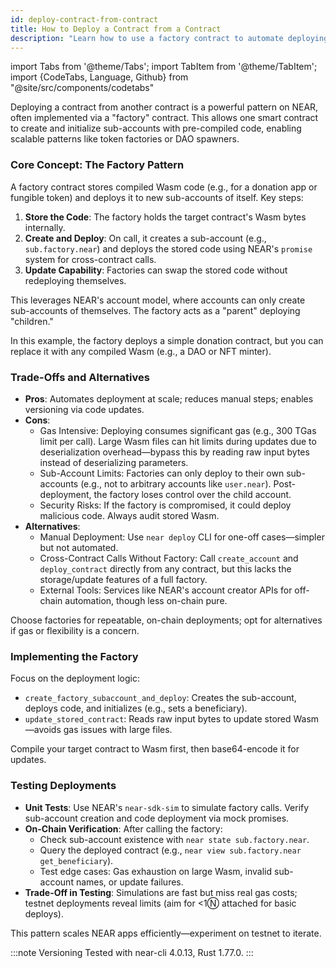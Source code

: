```yaml
---
id: deploy-contract-from-contract
title: How to Deploy a Contract from a Contract
description: "Learn how to use a factory contract to automate deploying another contract to sub-accounts on NEAR."
---
```


import Tabs from '@theme/Tabs';
import TabItem from '@theme/TabItem';
import {CodeTabs, Language, Github} from "@site/src/components/codetabs"

Deploying a contract from another contract is a powerful pattern on NEAR, often implemented via a "factory" contract. This allows one smart contract to create and initialize sub-accounts with pre-compiled code, enabling scalable patterns like token factories or DAO spawners.

### Core Concept: The Factory Pattern
A factory contract stores compiled Wasm code (e.g., for a donation app or fungible token) and deploys it to new sub-accounts of itself. Key steps:

1. **Store the Code**: The factory holds the target contract's Wasm bytes internally.
2. **Create and Deploy**: On call, it creates a sub-account (e.g., `sub.factory.near`) and deploys the stored code using NEAR's `promise` system for cross-contract calls.
3. **Update Capability**: Factories can swap the stored code without redeploying themselves.

This leverages NEAR's account model, where accounts can only create sub-accounts of themselves. The factory acts as a "parent" deploying "children."

<CodeTabs>
  <Language value="rust" language="rust">
    <Github fname="deploy.rs"
            url="https://github.com/near-examples/factory-rust/blob/main/src/deploy.rs"
            start="14" end="66" />
  </Language>
</CodeTabs>

In this example, the factory deploys a simple donation contract, but you can replace it with any compiled Wasm (e.g., a DAO or NFT minter).

### Trade-Offs and Alternatives
- **Pros**: Automates deployment at scale; reduces manual steps; enables versioning via code updates.
- **Cons**: 
  - Gas Intensive: Deploying consumes significant gas (e.g., 300 TGas limit per call). Large Wasm files can hit limits during updates due to deserialization overhead—bypass this by reading raw input bytes instead of deserializing parameters.
  - Sub-Account Limits: Factories can only deploy to their own sub-accounts (e.g., not to arbitrary accounts like `user.near`). Post-deployment, the factory loses control over the child account.
  - Security Risks: If the factory is compromised, it could deploy malicious code. Always audit stored Wasm.
- **Alternatives**:
  - Manual Deployment: Use `near deploy` CLI for one-off cases—simpler but not automated.
  - Cross-Contract Calls Without Factory: Call `create_account` and `deploy_contract` directly from any contract, but this lacks the storage/update features of a full factory.
  - External Tools: Services like NEAR's account creator APIs for off-chain automation, though less on-chain pure.

Choose factories for repeatable, on-chain deployments; opt for alternatives if gas or flexibility is a concern.

### Implementing the Factory
Focus on the deployment logic:

<CodeTabs>
  <Language value="rust" language="rust">
    <Github fname="manager.rs"
            url="https://github.com/near-examples/factory-rust/blob/main/src/manager.rs"
            start="5" end="19" />
  </Language>
</CodeTabs>

- `create_factory_subaccount_and_deploy`: Creates the sub-account, deploys code, and initializes (e.g., sets a beneficiary).
- `update_stored_contract`: Reads raw input bytes to update stored Wasm—avoids gas issues with large files.

Compile your target contract to Wasm first, then base64-encode it for updates.

### Testing Deployments
- **Unit Tests**: Use NEAR's `near-sdk-sim` to simulate factory calls. Verify sub-account creation and code deployment via mock promises.
- **On-Chain Verification**: After calling the factory:
  - Check sub-account existence with `near state sub.factory.near`.
  - Query the deployed contract (e.g., `near view sub.factory.near get_beneficiary`).
  - Test edge cases: Gas exhaustion on large Wasm, invalid sub-account names, or update failures.
- **Trade-Off in Testing**: Simulations are fast but miss real gas costs; testnet deployments reveal limits (aim for <1Ⓝ attached for basic deploys).

This pattern scales NEAR apps efficiently—experiment on testnet to iterate.

:::note Versioning
Tested with near-cli 4.0.13, Rust 1.77.0.
:::
